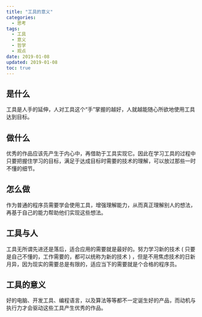 ```yaml
---
title: "工具的意义"
categories:
  - 思考
tags:
  - 工具
  - 意义
  - 哲学
  - 观点
date: 2019-01-08
updated: 2019-01-08
toc: true
---
```


## 是什么

工具是人手的延伸，人对工具这个“手”掌握的越好，人就越能随心所欲地使用工具达到目标。

## 做什么

优秀的作品应该先产生于内心中，再借助于工具实现它。因此在学习工具的过程中只要把握住学习的目标，满足于达成目标时需要的技术的理解，可以放过那些一时不懂的细节。

## 怎么做

作为普通的程序员需要学会使用工具，增强理解能力，从而真正理解别人的想法，再基于自己的能力帮助他们实现这些想法。

## 工具与人

工具无所谓先进还是落后，适合应用的需要就是最好的。努力学习新的技术 ( 只要是自己不懂的，工作需要的，都可以统称为新的技术 ) ，但是不用焦虑技术的日新月异，因为现实的需要总是有限的，适应当下的需要就是个合格的程序员。

## 工具的意义

好的电脑、开发工具、编程语言，以及算法等等都不一定诞生好的产品，而动机与执行力才会驱动这些工具产生优秀的作品。
